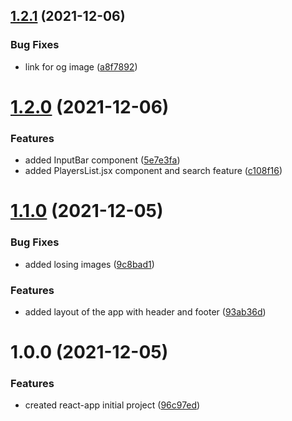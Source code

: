 ## [1.2.1](https://github.com/gabrielizalo/nba-player-heights/compare/v1.2.0...v1.2.1) (2021-12-06)


### Bug Fixes

* link for og image ([a8f7892](https://github.com/gabrielizalo/nba-player-heights/commit/a8f789279752a1ffd6adc23ad40bed4e9d03506c))

# [1.2.0](https://github.com/gabrielizalo/nba-player-heights/compare/v1.1.0...v1.2.0) (2021-12-06)


### Features

* added InputBar component ([5e7e3fa](https://github.com/gabrielizalo/nba-player-heights/commit/5e7e3fafacb3fb1d419863e3d6c003e9a11cdedb))
* added PlayersList.jsx component and search feature ([c108f16](https://github.com/gabrielizalo/nba-player-heights/commit/c108f16ea7c2cff15d61e25f3f59ffd5d0183249))

# [1.1.0](https://github.com/gabrielizalo/nba-player-heights/compare/v1.0.0...v1.1.0) (2021-12-05)


### Bug Fixes

* added losing images ([9c8bad1](https://github.com/gabrielizalo/nba-player-heights/commit/9c8bad11f7d091aca940865269e0ba328437b578))


### Features

* added layout of the app with header and footer ([93ab36d](https://github.com/gabrielizalo/nba-player-heights/commit/93ab36d856cecca8102de25c207593338f7c6d2b))

# 1.0.0 (2021-12-05)


### Features

* created react-app initial project ([96c97ed](https://github.com/gabrielizalo/nba-player-heights/commit/96c97ed6d99efd017a7fb8e20aa8635b1c98c3b7))

